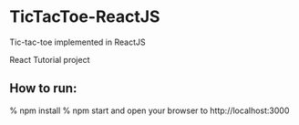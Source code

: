 # TicTacToe-ReactJS
Tic-tac-toe implemented in ReactJS

React Tutorial project

## How to run:
  % npm install
  % npm start
  and open your browser to http://localhost:3000
